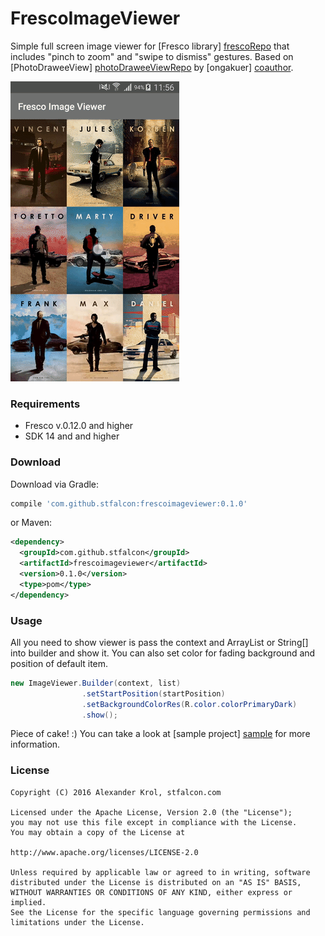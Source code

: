 # FrescoImageViewer

Simple full screen image viewer for [Fresco library] [frescoRepo] that includes "pinch to zoom" and "swipe to dismiss" gestures.
Based on [PhotoDraweeView] [photoDraweeViewRepo] by [ongakuer] [coauthor].

![alt tag](images/fresco_image_viewer_demo.gif)

### Requirements

* Fresco v.0.12.0 and higher
* SDK 14 and and higher

### Download

Download via Gradle:
```gradle
compile 'com.github.stfalcon:frescoimageviewer:0.1.0'
```

or Maven:
```xml
<dependency>
  <groupId>com.github.stfalcon</groupId>
  <artifactId>frescoimageviewer</artifactId>
  <version>0.1.0</version>
  <type>pom</type>
</dependency>
```

### Usage

All you need to show viewer is pass the context and ArrayList<String> or String[] into builder and show it.
You can also set color for fading background and position of default item.

```java
new ImageViewer.Builder(context, list)
                .setStartPosition(startPosition)
                .setBackgroundColorRes(R.color.colorPrimaryDark)
                .show();
```
Piece of cake! :)
You can take a look at [sample project] [sample] for more information.

### License

```
Copyright (C) 2016 Alexander Krol, stfalcon.com

Licensed under the Apache License, Version 2.0 (the "License");
you may not use this file except in compliance with the License.
You may obtain a copy of the License at

http://www.apache.org/licenses/LICENSE-2.0

Unless required by applicable law or agreed to in writing, software
distributed under the License is distributed on an "AS IS" BASIS,
WITHOUT WARRANTIES OR CONDITIONS OF ANY KIND, either express or implied.
See the License for the specific language governing permissions and
limitations under the License.

```

[sample]: <https://github.com/stfalcon-studio/FrescoImageViewer/tree/master/sample>
[frescoRepo]: <https://github.com/facebook/fresco>
[photoDraweeViewRepo]: <https://github.com/ongakuer/PhotoDraweeView>
[coauthor]: <https://github.com/ongakuer>
